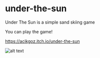 # under-the-sun
Under The Sun is a simple sand skiing game

You can play the game!

https://acikgoz.itch.io/under-the-sun

![alt text](https://pro2-bar-s3-cdn-cf3.myportfolio.com/265615ed-17de-4cde-b249-754cf3ea49cf/4d099040-d12a-4043-8e46-f5fc15164906_rw_1920.png?h=6233f78cb2a3c2abe36f5d5d251c78b7)
